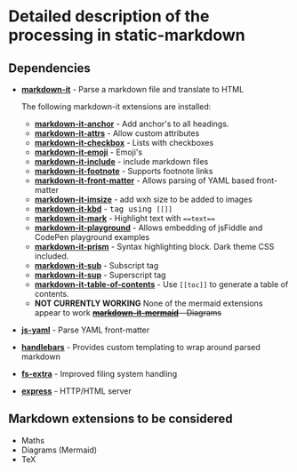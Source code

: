 # Detailed description of the processing in static-markdown

## Dependencies

- **[markdown-it]()** - Parse a markdown file and translate to HTML
  
  The following markdown-it extensions are installed:

  - **[markdown-it-anchor](https://www.npmjs.com/package/markdown-it-anchor)** - Add anchor's to all headings.
  - **[markdown-it-attrs](https://www.npmjs.com/package/@gerhobbelt/markdown-it-attrs)** - Allow custom attributes
  - **[markdown-it-checkbox](https://www.npmjs.com/package/markdown-it-checkbox)** - Lists with checkboxes
  - **[markdown-it-emoji](https://www.npmjs.com/package/@gerhobbelt/markdown-it-emoji)** - Emoji's
  - **[markdown-it-include](https://www.npmjs.com/package/@gerhobbelt/markdown-it-include)** - include markdown files
  - **[markdown-it-footnote](https://www.npmjs.com/package/@gerhobbelt/markdown-it-footnote)** - Supports footnote links
  - **[markdown-it-front-matter](https://www.npmjs.com/package/markdown-it-front-matter)** - Allows parsing of YAML based front-matter
  - **[markdown-it-imsize](https://www.npmjs.com/package/markdown-it-imsize)** - add wxh size to be added to images
  - **[markdown-it-kbd](https://www.npmjs.com/package/markdown-it-kbd)** - <kbd> tag using `[[]]`
  - **[markdown-it-mark](https://www.npmjs.com/package/markdown-it-mark)** - Highlight text with `==text==`
  - **[markdown-it-playground](https://www.npmjs.com/package/markdown-it-playground)** - Allows embedding of jsFiddle and CodePen playground examples
  - **[markdown-it-prism](https://www.npmjs.com/package/markdown-it-prism)** - Syntax highlighting block. Dark theme CSS included.
  - **[markdown-it-sub](https://www.npmjs.com/package/markdown-it-sub)** - Subscript tag
  - **[markdown-it-sup](https://www.npmjs.com/package/markdown-it-sup)** - Superscript tag
  - **[markdown-it-table-of-contents](https://www.npmjs.com/package/markdown-it-table-of-contents)** - Use `[[toc]]` to generate a table of contents.
  - **NOT CURRENTLY WORKING** None of the mermaid extensions appear to work ~~**[markdown-it-mermaid]()** - Diagrams~~


- **[js-yaml]()** - Parse YAML front-matter
- **[handlebars]()** - Provides custom templating to wrap around parsed markdown
- **[fs-extra]()** - Improved filing system handling
- **[express]()** - HTTP/HTML server

## Markdown extensions to be considered

- Maths
- Diagrams (Mermaid)
- TeX
